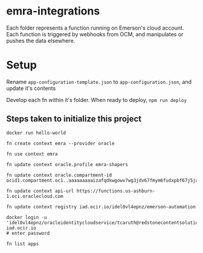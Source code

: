 # emra-integrations

Each folder represents a function running on Emerson's cloud account. Each function is triggered by webhooks from OCM, and manipulates or pushes the data elsewhere.
# Setup

Rename `app-configuration-template.json` to `app-configuration.json`, and update it's contents

Develop each fn within it's folder. When ready to deploy, `npm run deploy`

## Steps taken to initialize this project
```shell
docker run hello-world

fn create context emra --provider oracle

fn use context emra

fn update context oracle.profile emra-shapers

fn update context oracle.compartment-id ocid1.compartment.oc1..aaaaaaaaaizafqdkwgowv7wg3jdv67fmym6fudxpbf67j5jafobvrzqblmha

fn update context api-url https://functions.us-ashburn-1.oci.oraclecloud.com

fn update context registry iad.ocir.io/idel0vl4epnz/emerson-automation

docker login -u 'idel0vl4epnz/oracleidentitycloudservice/tcaruth@redstonecontentsolutions.com' iad.ocir.io
# enter password

fn list apps
```